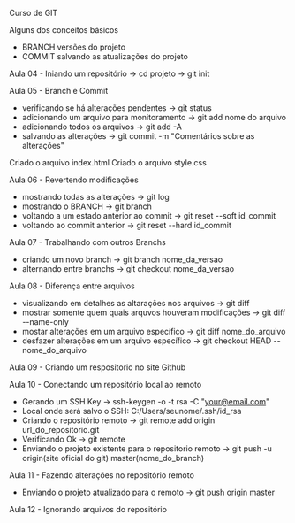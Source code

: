 Curso de GIT

Alguns dos conceitos básicos
- BRANCH versões do projeto
- COMMIT salvando as atualizações do projeto

Aula 04 - Iniando um repositório
-> cd projeto
-> git init

Aula 05 - Branch e Commit
- verificando se há alterações pendentes    -> git status
- adicionando um arquivo para monitoramento -> git add nome do arquivo
- adicionando todos os arquivos             -> git add -A
- salvando as alterações                    -> git commit -m "Comentários sobre as alterações"

Criado o arquivo index.html
Criado o arquivo style.css

Aula 06 - Revertendo modificações
- mostrando todas as alterações           -> git log
- mostrando o BRANCH                      -> git branch
- voltando a um estado anterior ao commit -> git reset --soft id_commit
- voltando ao commit anterior             -> git reset --hard id_commit

Aula 07 - Trabalhando com outros Branchs
- criando um novo branch   -> git branch nome_da_versao
- alternando entre branchs -> git checkout nome_da_versao

Aula 08 - Diferença entre arquivos
- visualizando em detalhes as altarações nos arquivos      -> git diff
- mostrar somente quem quais arquvos houveram modificações -> git diff --name-only
- mostar alterações em um arquivo específico               -> git diff nome_do_arquivo
- desfazer alterações em um arquivo específico             -> git checkout HEAD -- nome_do_arquivo

Aula 09 - Criando um respositorio no site Github

Aula 10 - Conectando um repositório local ao remoto
- Gerando um SSH Key -> ssh-keygen -o -t rsa -C "your@email.com"
- Local onde será salvo o SSH: C:/Users/seunome/.ssh/id_rsa
- Criando o repositório remoto                           -> git remote add origin url_do_repositorio.git
- Verificando Ok                                         -> git remote
- Enviando o projeto existente para o repositorio remoto -> git push -u origin(site oficial do git) master(nome_do_branch)

Aula 11 - Fazendo alterações no repositório remoto
- Enviando o projeto atualizado para o remoto -> git push origin master

Aula 12 - Ignorando arquivos do repositório

